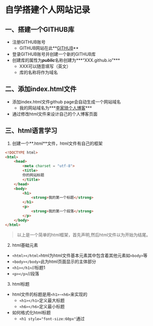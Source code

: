 # 自学搭建个人网站记录

## 一、搭建一个GITHUB库

- 注册GITHUB账号
  - GITHUB网站在此**[GITHUB]([GitHub](https://github.com/))**
- 登录GITHUB账号并创建一个新的GITHUB库
- 创建库的属性为***public***名称创建为***“XXX.github.io”***
  - XXX可以随意填写（英文）
  - 库的名称将作为域名

## 二、添加index.html文件

- 添加index.html文件github page会自动生成一个网站域名
  - 我的网站域名为***[李家琦个人博客](https://usebeok.github.io/lijiaqi.github.io/)***
- 通过修改html文件来设计自己的个人博客页面

## 三、html语言学习

1. 创建一个**.html**文件，html文件有自己的框架

``````html
<!DOCTYPE html>
<html>
    <head>
        <meta charset = "utf-8">
        <title>
        你的网站标题
        </title>
    </head>
    <body>
        <h1>
            <strong>我的第一个标题</strong>
        </h1>
        <p>
            <strong>我的第一个段落</strong>
        </p>
    </body>
</html>
``````

> 以上是一个简单的html框架，首先声明<!DOCTYPE html>,然后html文件以<html>为开始</html>为结尾。
2. html基础元素
- ```<html></html>```html为html文件基本元素其中包含着其他元素如```<body>```等
- ```<body></body>```此为html页面显示的主体部分
- ```<h1></h1>```//标题1
- ```<p></p>```//段落
3. html标题
- html文件的标题是用```<h1>~<h6>```来实现的
  - ```<h1></h1>```定义最大标题
  - ```<h6></h6>```定义最小标题
- 如何格式化html标题
  - ```<h1 style="font-size:60px"```通过<style>来调整html标题的格式
  - 